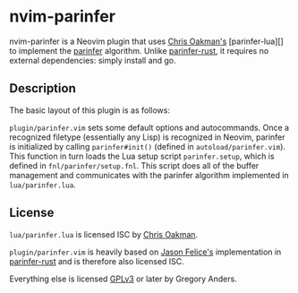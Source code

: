 # nvim-parinfer

nvim-parinfer is a Neovim plugin that uses [Chris Oakman's][oakmac]
[parinfer-lua][] to implement the [parinfer][] algorithm. Unlike
[parinfer-rust][], it requires no external dependencies: simply install and go.

[oakmac]: https://github.com/oakmac
[parinfer]: https://shaunlebron.github.io/parinfer/
[parinfer-rust]: https://github.com/eraserhd/parinfer-rust

## Description

The basic layout of this plugin is as follows:

`plugin/parinfer.vim` sets some default options and autocommands. Once a
recognized filetype (essentially any Lisp) is recognized in Neovim,
parinfer is initialized by calling `parinfer#init()` (defined in
`autoload/parinfer.vim`). This function in turn loads the Lua setup script
`parinfer.setup`, which is defined in `fnl/parinfer/setup.fnl`. This script
does all of the buffer management and communicates with the parinfer algorithm
implemented in `lua/parinfer.lua`.

## License

`lua/parinfer.lua` is licensed ISC by [Chris Oakman][oakmac].

`plugin/parinfer.vim` is heavily based on [Jason Felice's][eraserhd]
implementation in [parinfer-rust][] and is therefore also licensed ISC.

Everything else is licensed [GPLv3][] or later by Gregory Anders.

[eraserhd]: https://github.com/eraserhd
[GPLv3]: https://www.gnu.org/licenses/gpl-3.0.en.html

